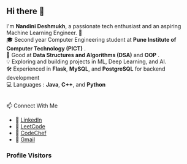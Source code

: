 ## Hi there 👋

I'm **Nandini Deshmukh**, a passionate tech enthusiast and an aspiring Machine Learning Engineer. 🚀  <br>
🎓 Second year Computer Engineering student at **Pune Institute of Computer Technology (PICT)**  .<br>
🧠 Good at **Data Structures and Algorithms (DSA)**  and **OOP** .<br>
💡 Exploring and building projects in ML, Deep Learning, and AI.<br>
🛠️ Experienced in **Flask**, **MySQL**, and **PostgreSQL** for backend development  <br>
💻 Languages : **Java**, **C++**, and **Python**  <br>

  <br>📫 Connect With Me<br>

- 🔗 [LinkedIn](https://www.linkedin.com/in/nandini-deshmukh-0514a5297?utm_source=share&utm_campaign=share_via&utm_content=profile&utm_medium=android_app)  
- 🧮 [LeetCode](https://leetcode.com/u/nandinideshmuk6/)  
- 🎯 [CodeChef](https://www.codechef.com/users/nandeshmukh)  
- 🎯 [Gmail](deshmukh.nan@gmail.com)

 ### Profile Visitors
